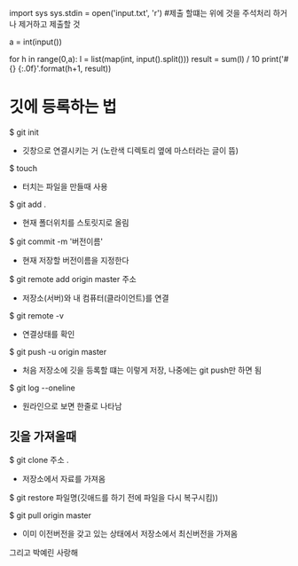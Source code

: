 import sys
sys.stdin = open('input.txt', 'r')
#제출 할떄는 위에 것을 주석처리 하거나 제거하고 제출할 것

a = int(input())
 
for h in range(0,a):
    l = list(map(int, input().split()))
    result = sum(l) / 10
    print('#{} {:.0f}'.format(h+1, result))

 # 깃에 등록하는 법
 $ git init 
  - 깃창으로 연결시키는 거 (노란색 디렉토리 옆에 마스터라는 글이 뜸)

 $ touch 
 - 터치는 파일을 만들때 사용

 $ git add .
 - 현재 폴더위치를 스토릿지로 올림

 $ git commit -m '버전이름'
 - 현재 저장할 버전이름을 지정한다

 $ git remote add origin master 주소
 - 저장소(서버)와 내 컴퓨터(클라이언트)를 연결

 $ git remote -v 
 - 연결상태를 확인

 $ git push -u origin master
 - 처음 저장소에 깃을 등록할 떄는 이렇게 저장, 나중에는 git push만 하면 됨

 $ git log --oneline
 - 원라인으로 보면 한줄로 나타남

 ## 깃을 가져올때

$ git clone 주소 .
 - 저장소에서 자료를 가져옴

$ git restore 파일명(깃애드를 하기 전에 파일을 다시 복구시킴))

$ git pull origin master 
 - 이미 이전버전을 갖고 있는 상태에서 저장소에서 최신버전을 가져옴

그리고 박예린 사랑해
